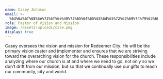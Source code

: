 ```yaml
---
name: Casey Johnson
email: >-
  %63%6a%6f%68%6e%73%6f%6e%40%72%65%64%65%65%6d%65%72%63%69%74%79%63%68%75%72%63%68%2e%6f%72%67%20
role: Pastor of Vision and Mission
image: /assets/uploads/case.png
display: true
---
```

Casey oversees the vision and mission for Redeemer City. He will be the primary vision caster and implementer and ensures that we are striving toward the overarching vision for the church. These responsibilities include analyzing where our church is at and where we need to go, not only so we don’t drift from our mission, but so that we continually use our gifts to reach our community, city and world.
